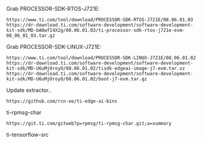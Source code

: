 Grab PROCESSOR-SDK-RTOS-J721E:

```
https://www.ti.com/tool/download/PROCESSOR-SDK-RTOS-J721E/08.06.01.03
https://dr-download.ti.com/software-development/software-development-kit-sdk/MD-bA0wfI4X2g/08.06.01.03/ti-processor-sdk-rtos-j721e-evm-08_06_01_03.tar.gz
```

Grab PROCESSOR-SDK-LINUX-J721E:

```
https://www.ti.com/tool/download/PROCESSOR-SDK-LINUX-J721E/08.06.01.02
https://dr-download.ti.com/software-development/software-development-kit-sdk/MD-U6uMjOroyO/08.06.01.02/tisdk-edgeai-image-j7-evm.tar.xz
https://dr-download.ti.com/software-development/software-development-kit-sdk/MD-U6uMjOroyO/08.06.01.02/boot-j7-evm.tar.gz
```

Update extractor..

```
https://github.com/rcn-ee/ti-edge-ai-bins
```


ti-rpmsg-char

```
https://git.ti.com/gitweb?p=rpmsg/ti-rpmsg-char.git;a=summary
```

ti-tensorflow-src